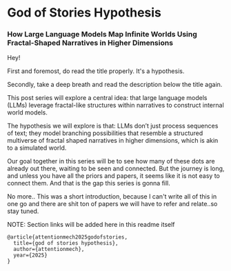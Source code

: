 # God of Stories Hypothesis

### How Large Language Models Map Infinite Worlds Using Fractal-Shaped Narratives in Higher Dimensions

Hey!

First and foremost, do read the title properly. It's a hypothesis.

Secondly, take a deep breath and read the description below the title again.

This post series will explore a central idea: that large language models (LLMs) leverage fractal-like structures within narratives to construct internal world models.

The hypothesis we will explore is that: LLMs don’t just process sequences of text; they model branching possibilities that resemble a structured multiverse of fractal shaped narratives in higher dimensions, which is akin to a simulated world.

Our goal together in this series will be to see how many of these dots are already out there, waiting to be seen and connected. But the journey is long, and unless you have all the priors and papers, it seems like it is not easy to connect them.  And that is the gap this series is gonna fill.

No more.. This was a short introduction, because I can't write all of this in one go and there are shit ton of papers we will have to refer and relate..so stay tuned.

NOTE: Section links will be added here in this readme itself


```
@article{attentionmech2025godofstories,
  title={god of stories hypothesis},
  author={attentionmech},
  year={2025}
}
```
